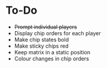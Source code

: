 # To-Do

- ~~Prompt individual players~~
- Display chip orders for each player
- Make chip states bold
- Make sticky chips red
- Keep matrix in a static position
- Colour changes in chip orders
